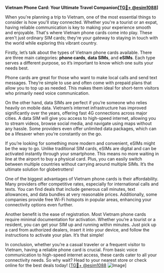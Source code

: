 **Vietnam Phone Card: Your Ultimate Travel Companion[[TG💪+ @esim1088](https://t.me/s/esim1088)]**

When you're planning a trip to Vietnam, one of the most essential things to consider is how you'll stay connected. Whether you're a tourist or an expat, having reliable communication is key to making your experience smooth and enjoyable. That's where Vietnam phone cards come into play. These aren't just ordinary SIM cards; they're your gateway to staying in touch with the world while exploring this vibrant country.

Firstly, let’s talk about the types of Vietnam phone cards available. There are three main categories: **phone cards**, **data SIMs**, and **eSIMs**. Each type serves a different purpose, so it’s important to know which one suits your needs best. 

Phone cards are great for those who want to make local calls and send text messages. They’re simple to use and often come with prepaid plans that allow you to top up as needed. This makes them ideal for short-term visitors who primarily need voice communication.

On the other hand, data SIMs are perfect if you’re someone who relies heavily on mobile data. Vietnam’s internet infrastructure has improved significantly over the years, offering fast 4G connections across major cities. A data SIM will give you access to high-speed internet, allowing you to stream videos, browse social media, and navigate using maps without any hassle. Some providers even offer unlimited data packages, which can be a lifesaver when you’re constantly on the go.

If you’re looking for something more modern and convenient, eSIMs might be the way to go. Unlike traditional SIM cards, eSIMs are digital and can be activated instantly through your smartphone. This means no more waiting in line at the airport to buy a physical card. Plus, you can easily switch between multiple countries without carrying around multiple SIMs. It’s the ultimate solution for globetrotters!

One of the biggest advantages of Vietnam phone cards is their affordability. Many providers offer competitive rates, especially for international calls and texts. You can find deals that include generous call minutes, text allowances, and data bundles at very reasonable prices. Additionally, some companies provide free Wi-Fi hotspots in popular areas, enhancing your connectivity options even further.

Another benefit is the ease of registration. Most Vietnam phone cards require minimal documentation for activation. Whether you’re a tourist or a resident, you can get your SIM up and running within minutes. Just pick up a card from authorized dealers, insert it into your device, and follow the instructions to activate your plan. It’s that simple!

In conclusion, whether you’re a casual traveler or a frequent visitor to Vietnam, having a reliable phone card is crucial. From basic voice communication to high-speed internet access, these cards cater to all your connectivity needs. So why wait? Head to your nearest store or check online for the best deals today! [[TG💪+ @esim1088](https://t.me/s/esim1088) ![Image](https://i.postimg.cc/Y0z9fWf4/image.png)]